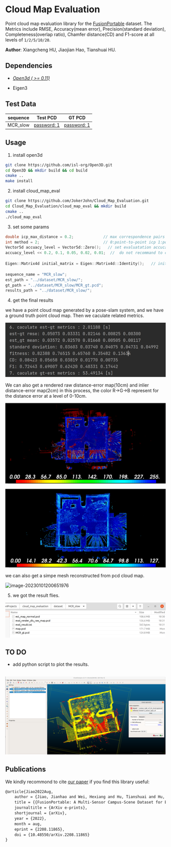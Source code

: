 # Cloud Map Evaluation
Point cloud map evaluation library  for the [FusionPortable](https://ram-lab.com/file/site/fusionportable/dataset/fusionportable/) dataset.  The Metrics include RMSE, Accuracy(mean error), Precision(standard deviation), Completeness(overlap ratio), Chamfer distance(CD) and F1-score at all levels of `1/2/5/10/20`.

**Author**: Xiangcheng HU, Jiaojian Hao, Tianshuai HU.

## Dependencies

- *[Open3d ( >= 0.11)](https://github.com/isl-org/Open3D)* 

- Eigen3

## Test Data

| sequence | Test PCD                                                     | GT PCD                                                       |
| -------- | ------------------------------------------------------------ | ------------------------------------------------------------ |
| MCR_slow | [password: 1](https://hkustconnect-my.sharepoint.com/:u:/g/personal/xhubd_connect_ust_hk/ES9eSANEr-9NvkFqMzMFsecBo5r3hBpBnj0c6BMPgsfXnQ?e=aijdPf) | [password: 1](https://hkustconnect-my.sharepoint.com/:u:/g/personal/xhubd_connect_ust_hk/ESfn5EEsiPlCiJcydVc_HqgBDGqy65MHoyu63XE-iKbFBQ?e=dTDon4) |

## Usage

1. install open3d

```bash
git clone https://github.com/isl-org/Open3D.git
cd Open3D && mkdir build && cd build   
cmake ..
make install
```

2. install cloud_map_eval

```bash
git clone https://github.com/JokerJohn/Cloud_Map_Evaluation.git
cd Cloud_Map_Evaluation/cloud_map_eval && mkdir build
cmake ..
./cloud_map_eval
```

3. set some params

```c++
double icp_max_distance = 0.2;             // max correspondence pairs distance for  knn search in icp
int method = 2;                            // 0:point-to-point icp 1:point-to-plane icp 
Vector5d accuacy_level = Vector5d::Zero();   // set evaluatation accucay level, eg. 20cm/10cm/5cm/2cm/1cm
accuacy_level << 0.2, 0.1, 0.05, 0.02, 0.01;  //  do not recommand to change this

Eigen::Matrix4d initial_matrix = Eigen::Matrix4d::Identity();   // initial pose for your map

sequence_name = "MCR_slow";
est_path = "../dataset/MCR_slow/";
gt_path = "../dataset/MCR_slow/MCR_gt.pcd";
results_path = "../dataset/MCR_slow/";
```

4. get the final results

we have a point cloud map generated by a pose-slam system, and we have a ground truth point cloud map. Then we caculate related metrics.

![image-20230101221042821](README/image-20230101221042821.png)

We can also get a rendered raw distance-error map(10cm) and inlier distance-error map(2cm) in this process, the color R->G->B represent for the distance error at a level of 0-10cm.

![image-20221230172500558](README/image-20221230172500558.png)

![image-20230101195932135](README/image-20230101195932135.png)

we can also get a simpe mesh reconstructed from pcd cloud map.

![image-20230101200651976](README/image-20230101200651976.png)

5. we got the result flies.

![image-20230104184348273](README/image-20230104184348273.png)

## TO DO

- add python script to plot the results.

## ![image-20230101200137773](README/image-20230101200137773.png) 

## Publications

We kindly recommond to cite [our paper](https://arxiv.org/abs/2208.11865) if you find this library useful:

```latex
@article{Jiao2022Aug,
	author = {Jiao, Jianhao and Wei, Hexiang and Hu, Tianshuai and Hu, Xiangcheng and Zhu, Yilong and He, Zhijian and Wu, Jin and Yu, Jingwen and Xie, Xupeng and Huang, Huaiyang and Geng, Ruoyu and Wang, Lujia and Liu, Ming},
	title = {{FusionPortable: A Multi-Sensor Campus-Scene Dataset for Evaluation of Localization and Mapping Accuracy on Diverse Platforms}},
	journaltitle = {ArXiv e-prints},
	shortjournal = {arXiv},
	year = {2022},
	month = aug,
	eprint = {2208.11865},
	doi = {10.48550/arXiv.2208.11865}
}
```